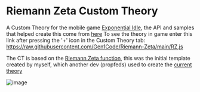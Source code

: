 # Riemann Zeta Custom Theory

A Custom Theory for the mobile game [Exponential Idle](https://conicgames.github.io/exponentialidle/), the API and samples that helped create this come from [here](https://github.com/conicgames/theory-sdk)
To see the theory in game enter this link after pressing the '+' icon in the Custom Theory tab: https://raw.githubusercontent.com/Gen1Code/Riemann-Zeta/main/RZ.js

The CT is based on the [Riemann Zeta function](https://en.wikipedia.org/wiki/Riemann_zeta_function), this was the initial template created by myself, which another dev (propfeds) used to create the [current theory](https://raw.githubusercontent.com/propfeds/riemann-zeta/main/theory.js)

![image](https://github.com/Gen1Code/Riemann-Zeta/assets/72555054/d2588bc1-2d50-4811-b9bb-8cc3a1c59d86)